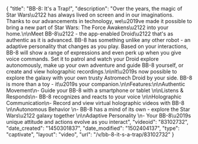 {
    "title": "BB-8: It's a Trap!",
    "description": "Over the years, the magic of Star Wars\u2122 has always lived on screen and in our imaginations. Thanks to our advancements in technology, we\u2019ve made it possible to bring a new part of Star Wars: The Force Awakens\u2122 into your home.\n\nMeet BB-8\u2122 - the app-enabled Droid\u2122 that's as authentic as it is advanced. BB-8 has something unlike any other robot - an adaptive personality that changes as you play. Based on your interactions, BB-8 will show a range of expressions and even perk up when you give voice commands. Set it to patrol and watch your Droid explore autonomously, make up your own adventure and guide BB-8 yourself, or create and view holographic recordings.\n\nIt\u2019s now possible to explore the galaxy with your own trusty Astromech Droid by your side. BB-8 is more than a toy - it\u2019s your companion.\n\nFeatures:\n\nAuthentic Movement\n- Guide your BB-8 with a smartphone or tablet \n\nListens & Responds\n- BB-8 recognizes and reacts to your voice \n\nHolographic Communication\n- Record and view virtual holographic videos with BB-8 \n\nAutonomous Behavior \n- BB-8 has a mind of its own - explore the Star Wars\u2122 galaxy together \n\nAdaptive Personality \n- Your BB-8\u2019s unique attitude and actions evolve as you interact",
    "videoid": "83102732",
    "date_created": "1450301837",
    "date_modified": "1502404137",
    "type": "captivate",
    "layout": "video",
    "url": "\/v\/bb-8-it-s-a-trap\/83102732"
}